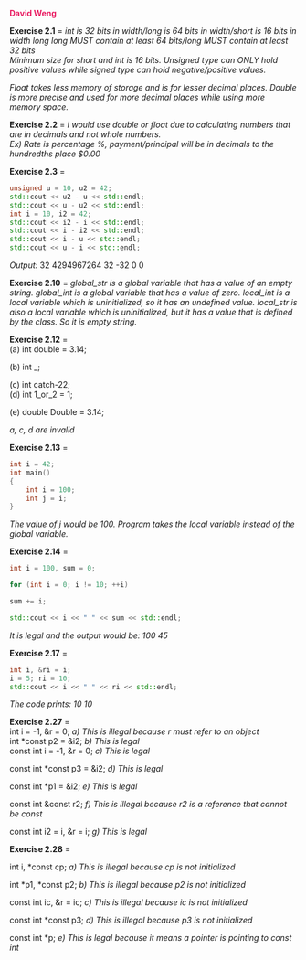 <span style='color:#e91e63'>**David Weng**</span>

**Exercise 2.1** = _int is 32 bits in width/long is 64 bits in width/short is 16 bits in width_
_long long MUST contain at least 64 bits/long MUST contain at least 32 bits_  
_Minimum size for short and int is 16 bits._
_Unsigned type can ONLY hold positive values while signed type can hold negative/positive values._

_Float takes less memory of storage and is for lesser decimal places. Double is more precise and used for more decimal places while using more memory space._

**Exercise 2.2** = _I would use double or float due to calculating numbers that are in decimals and not whole numbers._  
_Ex\) Rate is percentage %, payment/principal will be in decimals to the_  
_hundredths place \$0.00_

**Exercise 2.3** =  


```cpp
unsigned u = 10, u2 = 42;
std::cout << u2 - u << std::endl;
std::cout << u - u2 << std::endl;
int i = 10, i2 = 42;
std::cout << i2 - i << std::endl;
std::cout << i - i2 << std::endl;
std::cout << i - u << std::endl;
std::cout << u - i << std::endl;

```

*Output:*
32
4294967264
32
-32
0
0

**Exercise 2.10** = _global\_str is a global variable that has a value of an empty string. global\_int is a global variable that has a value of zero._
_local\_int is a local variable which is uninitialized, so it has an undefined value. local\_str is also a local variable which is uninitialized,_
_but it has a value that is defined by the class. So it is empty string._

**Exercise 2.12** =  
\(a\) int double = 3.14;

\(b\) int \_;

\(c\) int catch\-22;  
\(d\) int 1\_or\_2 = 1;

\(e\) double Double = 3.14;

_a, c, d are invalid_

**Exercise 2.13** =

```cpp
int i = 42;
int main()
{
    int i = 100;
    int j = i;
}
```

_The value of j would be 100. Program takes the local variable instead of the global variable._

**Exercise 2.14** =

```cpp
int i = 100, sum = 0;

for (int i = 0; i != 10; ++i)

sum += i;

std::cout << i << " " << sum << std::endl;
```

_It is legal and the output would be: 100 45_

**Exercise 2.17** =   

```cpp
int i, &ri = i;
i = 5; ri = 10;
std::cout << i << " " << ri << std::endl;

```

_The code prints: 10 10_

**Exercise 2.27** =  
int i = \-1, &r = 0;            _a\) This is illegal because r must refer to an object_  
int \*const p2 = &i2;        _b\) This is legal_  
const int i = \-1, &r = 0;   _c\) This is legal_  

const int \*const p3 = &i2;  _d\) This is legal_  

const int \*p1 = &i2;    _e\) This is legal_  

const int &const r2;    _f\) This is illegal because r2 is a reference that cannot be const_  

const int i2 = i, &r = i;   _g\) This is legal_

**Exercise 2.28** =  

int i, \*const cp;       _a\) This is illegal because cp is not initialized_

int \*p1, \*const p2;     _b\) This is illegal because p2 is not initialized_

const int ic, &r = ic;  _c\) This is illegal because ic is not initialized_

const int \*const p3;  _d\) This is illegal because p3 is not initialized_

const int \*p;           _e\) This is legal because it means a pointer is pointing to const int_

